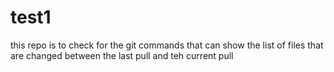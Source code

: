 # test1
this repo is to check for the git commands that can show the 
 list of files that are changed between the last pull and teh current pull

